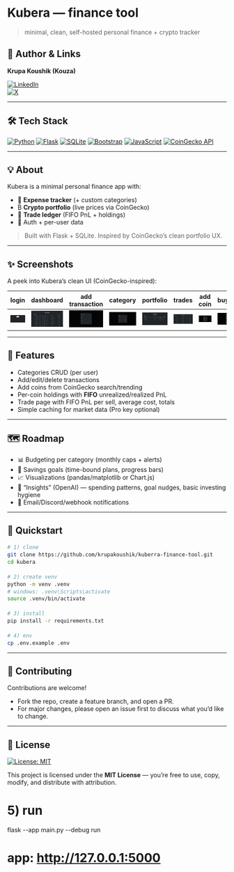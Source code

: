 # Kubera — finance tool  
> minimal, clean, self-hosted personal finance + crypto tracker  

## 👤 Author & Links

**Krupa Koushik (Kouza)**  

[![LinkedIn](https://img.shields.io/badge/LinkedIn-Krupa%20Koushik-0A66C2?logo=linkedin&logoColor=white)](https://www.linkedin.com/in/krupa-koushik-kona-355708296/)  
[![X](https://img.shields.io/badge/X-@krupakoushikk-111?logo=x&logoColor=white)](https://x.com/krupakoushikk)

---

## 🛠️ Tech Stack  

[![Python](https://img.shields.io/badge/Python-3.10%2B-3776AB.svg?logo=python&logoColor=white)](#) 
[![Flask](https://img.shields.io/badge/Flask-2.x-000000.svg?logo=flask&logoColor=white)](#) 
[![SQLite](https://img.shields.io/badge/SQLite-3-003B57.svg?logo=sqlite&logoColor=white)](#) 
[![Bootstrap](https://img.shields.io/badge/Bootstrap-5-7952B3.svg?logo=bootstrap&logoColor=white)](#) 
[![JavaScript](https://img.shields.io/badge/JavaScript-ES6+-F7DF1E.svg?logo=javascript&logoColor=white)](#) 
[![CoinGecko API](https://img.shields.io/badge/CoinGecko%20API-v3-48A348.svg?logo=coingecko&logoColor=white)](https://www.coingecko.com/en/api)

---

## 💡 About  

Kubera is a minimal personal finance app with:  
- 💸 **Expense tracker** (+ custom categories)  
- ₿ **Crypto portfolio** (live prices via CoinGecko)  
- 🧾 **Trade ledger** (FIFO PnL + holdings)  
- 🔐 Auth + per-user data  

> Built with Flask + SQLite. Inspired by CoinGecko’s clean portfolio UX.

---

## ✨ Screenshots  

A peek into Kubera’s clean UI (CoinGecko-inspired):

| login | dashboard | add transaction | category | portfolio | trades | add coin | buy/sell |
| --- | --- | --- | --- | --- | --- | --- | --- |
| ![login](images/login.png) | ![dashboard](images/dashboard.png) | ![transaction](images/transactions.png) | ![category](images/category.png) | ![portfolio](images/portfolio.png) | ![trades](images/cryptotransactions.png) | ![addcoin](images/addcoin.png) | ![buy/sell](images/cryptoaddtransaction.png) |

---

## 🧱 Features  

- Categories CRUD (per user)  
- Add/edit/delete transactions  
- Add coins from CoinGecko search/trending  
- Per-coin holdings with **FIFO** unrealized/realized PnL  
- Trade page with FIFO PnL per sell, average cost, totals  
- Simple caching for market data (Pro key optional)  

---

## 🗺️ Roadmap  

- 📊 Budgeting per category (monthly caps + alerts)  
- 🎯 Savings goals (time-bound plans, progress bars)  
- 📈 Visualizations (pandas/matplotlib or Chart.js)  
- 🧠 “Insights” (OpenAI) — spending patterns, goal nudges, basic investing hygiene  
- 🔔 Email/Discord/webhook notifications  

---

## 🚀 Quickstart  

```bash
# 1) clone
git clone https://github.com/krupakoushik/kuberra-finance-tool.git
cd kubera

# 2) create venv
python -m venv .venv
# windows: .venv\Scripts\activate
source .venv/bin/activate

# 3) install
pip install -r requirements.txt

# 4) env
cp .env.example .env
```

---

## 🤝 Contributing  

Contributions are welcome!  
- Fork the repo, create a feature branch, and open a PR.  
- For major changes, please open an issue first to discuss what you’d like to change.  

---

## 📜 License  

[![License: MIT](https://img.shields.io/badge/License-MIT-green.svg)](LICENSE)  

This project is licensed under the **MIT License** — you’re free to use, copy, modify, and distribute with attribution.  

# 5) run
flask --app main.py --debug run
# app: http://127.0.0.1:5000
